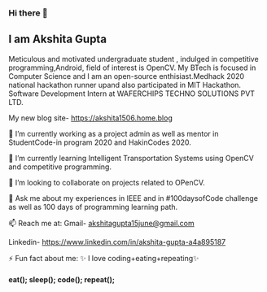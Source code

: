 ### Hi there 👋


## I am Akshita Gupta

Meticulous and motivated undergraduate student , indulged in competitive programming,Android, field of interest is OpenCV. 
My BTech is focused in Computer Science and I am an open-source enthisiast.Medhack 2020 national hackathon runner upand also participated in MIT Hackathon.
Software Development Intern at WAFERCHIPS TECHNO SOLUTIONS PVT LTD.

My new blog site- https://akshita1506.home.blog 

🔭 I’m currently working as a project admin as well as mentor in StudentCode-in program 2020 and HakinCodes 2020.

🌱 I’m currently learning Intelligent Transportation Systems using OpenCV and competitive programming.

👯 I’m looking to collaborate on projects related to OPenCV.

💬 Ask me about my experiences in IEEE and in #100daysofCode challenge as well as 100 days of programming learning path.

📫 Reach me at: 
          Gmail- akshitagupta15june@gmail.com
                   
 Linkedin- https://www.linkedin.com/in/akshita-gupta-a4a895187

                 
 ⚡ Fun fact about me: ✨ I love coding+eating+repeating✨ 
 
 #### eat(); sleep(); code(); repeat();
                  


<!--
**akshitagupta15june/akshitagupta15june** is a ✨ _special_ ✨ repository because its `README.md` (this file) appears on your GitHub profile.

Here are some ideas to get you started:

- 🔭 I’m currently working on ...
- 🌱 I’m currently learning ...
- 👯 I’m looking to collaborate on ...
- 🤔 I’m looking for help with ...
- 💬 Ask me about ...
- 📫 How to reach me: ...
- 😄 Pronouns: ...
- ⚡ Fun fact: ...
-->
